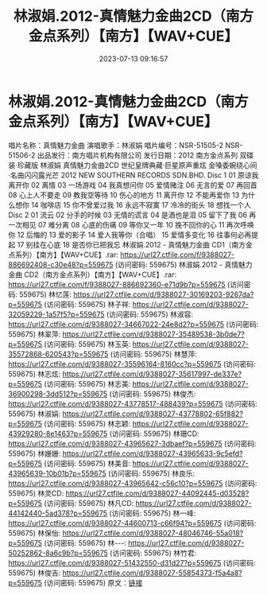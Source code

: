 ﻿---
title: 林淑娟.2012-真情魅力金曲2CD（南方金点系列）【南方】【WAV+CUE】
date: 2023-07-13 09:16:57
categories: WAV车载音乐、镜像
tags: 华语中文
---
# 林淑娟.2012-真情魅力金曲2CD（南方金点系列）【南方】【WAV+CUE】

唱片名称：真情魅力金曲
演唱歌手：林淑娟
唱片编号：NSR-51505-2 NSR-51506-2
出品发行：南方唱片机构有限公司
发行日期：2012
南方金点系列
双碟装·珍藏版
林淑娟 真情魅力金曲2CD
世纪皇牌典藏·巨星原声重炫
金嗓委婉绕心间·名曲闪闪露光芒
2012 NEW SOUTHERN RECORDS SDN.BHD.
Disc 1
01 原谅我离开你
02 离情
03 一场游戏
04 我真想问你
05 爱情赌注
06 无言的爱
07 再回首
08 心上人不要走
09 教我空等待
10 伤心的地方
11 离开你
12 不能再爱你
13 为什么想你
14 咖啡店
15 你不曾爱过我
16 永远不寂寞
17 冷冷的街头
18 想找一个人
Disc 2
01 流云
02 分手的时候
03 无情的谎言
04 是酒也是泪
05 留下了我
06 再一次相见
07 难分离
08 心底的伤痛
09 等你又一年
10 挽不回你的心
11 再次呼唤你
12 后悔的
13 爱的影子
14 爱人我等你（合唱）
15 爱情多变化
16 往事何必再提起
17 别挂在心底
18 是否你已把我忘
林淑娟.2012 - 真情魅力金曲 CD1（南方金点系列）【南方】【WAV+CUE】.rar: https://url27.ctfile.com/f/9388027-886692408-c30e48?p=559675
(访问密码: 559675)
林淑娟.2012 - 真情魅力金曲 CD2（南方金点系列）【南方】【WAV+CUE】.rar: https://url27.ctfile.com/f/9388027-886692360-e71d9b?p=559675
(访问密码: 559675)
林忆莲: https://url27.ctfile.com/d/9388027-30169203-9267da?p=559675
(访问密码: 559675)
林子祥: https://url27.ctfile.com/d/9388027-32059229-1a57f5?p=559675
(访问密码: 559675)
林淑容: https://url27.ctfile.com/d/9388027-34667022-24e8d2?p=559675
(访问密码: 559675)
林翠萍: https://url27.ctfile.com/d/9388027-35489538-3b0de7?p=559675
(访问密码: 559675)
林玉英: https://url27.ctfile.com/d/9388027-35572868-620543?p=559675
(访问密码: 559675)
林慧萍: https://url27.ctfile.com/d/9388027-35596164-8160cc?p=559675
(访问密码: 559675)
林志炫: https://url27.ctfile.com/d/9388027-35617997-de337e?p=559675
(访问密码: 559675)
林志美: https://url27.ctfile.com/d/9388027-36900298-3dd512?p=559675
(访问密码: 559675)
林俊杰: https://url27.ctfile.com/d/9388027-43778517-488439?p=559675
(访问密码: 559675)
林淑娟: https://url27.ctfile.com/d/9388027-43778802-65f882?p=559675
(访问密码: 559675)
林志颖: https://url27.ctfile.com/d/9388027-43929280-8e1463?p=559675
(访问密码: 559675)
林珊CD: https://url27.ctfile.com/d/9388027-43965627-3dbaef?p=559675
(访问密码: 559675)
林姗姗: https://url27.ctfile.com/d/9388027-43965633-9c5efd?p=559675
(访问密码: 559675)
林美音: https://url27.ctfile.com/d/9388027-43965639-10b01b?p=559675
(访问密码: 559675)
林良乐: https://url27.ctfile.com/d/9388027-43965642-c56c10?p=559675
(访问密码: 559675)
林灵CD: https://url27.ctfile.com/d/9388027-44092445-d03528?p=559675
(访问密码: 559675)
林凡CD: https://url27.ctfile.com/d/9388027-44142440-5ad378?p=559675
(访问密码: 559675)
林一峰: https://url27.ctfile.com/d/9388027-44600713-c66f94?p=559675
(访问密码: 559675)
林保怡: https://url27.ctfile.com/d/9388027-48046746-55a018?p=559675
(访问密码: 559675)
林---: https://url27.ctfile.com/d/9388027-50252862-8a6c9b?p=559675
(访问密码: 559675)
林竹君: https://url27.ctfile.com/d/9388027-51432550-d31d27?p=559675
(访问密码: 559675)
林俊吉: https://url27.ctfile.com/d/9388027-55854373-f5a4a8?p=559675
(访问密码: 559675)
原文：[链接](https://blog.sina.com.cn/s/blog_1647c7e76010312ov.html)